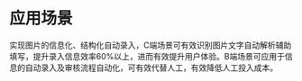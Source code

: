# 应用场景

实现图片的信息化、结构化自动录入，C端场景可有效识别图片文字自动解析辅助填写，提升录入信息效率60%以上，进而有效提升用户体验。B端场景可应用于信息的自动录入及审核流程自动化，可有效代替人工，有效降低人工投入成本。